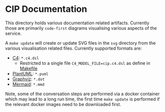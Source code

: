 # CIP Documentation

This directory holds various documentation related artifacts. Currently those are primarily `code-first` diagrams visualising various aspects of the service.

A `make update` will create or update SVG files in the `svg` directory from the various visualisation related files. Currently supported formats are:

* [C4](https://www.c4model.org/): `*.c4.dsl`
  * Restricted to a single file `C4_MODEL_FILE=cip.c4.dsl` as define in [Makefile](./Makefile)
* [PlantUML](https://plantuml.com/): `*.puml`
* [Graphviz](https://graphviz.org/): `*.dot`
* [Mermaid](https://mermaid-js.github.io/mermaid/#/): `*.mmd`

Note, some of the conversation steps are performed via a docker container which may lead to a long run time, the first time `make update` is performed if the relevant docker images need to be downloaded first.
